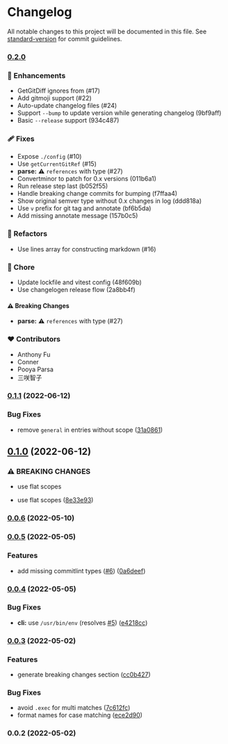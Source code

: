 # Changelog

All notable changes to this project will be documented in this file. See [standard-version](https://github.com/conventional-changelog/standard-version) for commit guidelines.

### [0.2.0](https://github.com/unjs/changelogen/compare/v0.1.1...0.2.0)


### 🚀 Enhancements

  - GetGitDiff ignores from (#17)
  - Add gitmoji support (#22)
  - Auto-update changelog files (#24)
  - Support `--bump` to update version while generating changelog (9bf9aff)
  - Basic `--release` support (934c487)

### 🩹 Fixes

  - Expose `./config` (#10)
  - Use `getCurrentGitRef` (#15)
  - **parse:** ⚠️  `references` with type (#27)
  - Convertminor to patch for 0.x versions (011b6a1)
  - Run release step last (b052f55)
  - Handle breaking change commits for bumping (f7ffaa4)
  - Show original semver type without 0.x changes in log (ddd818a)
  - Use `v` prefix for git tag and annotate (bf6b5da)
  - Add missing annotate message (157b0c5)

### 💅 Refactors

  - Use lines array for constructing markdown (#16)

### 🏡 Chore

  - Update lockfile and vitest config (48f609b)
  - Use changelogen release flow (2a8bb4f)

#### ⚠️  Breaking Changes

  - **parse:** ⚠️  `references` with type (#27)

### ❤️  Contributors

- Anthony Fu
- Conner
- Pooya Parsa
- 三咲智子

### [0.1.1](https://github.com/unjs/changelogen/compare/v0.1.0...v0.1.1) (2022-06-12)


### Bug Fixes

* remove `general` in entries without scope ([31a0861](https://github.com/unjs/changelogen/commit/31a08615bb7da611dcaefe33b510d23aa7d2cc29))

## [0.1.0](https://github.com/unjs/changelogen/compare/v0.0.6...v0.1.0) (2022-06-12)


### ⚠ BREAKING CHANGES

* use flat scopes

* use flat scopes ([8e33e93](https://github.com/unjs/changelogen/commit/8e33e93e6c4aa4b0b727d351fd73590626d1d6ce))

### [0.0.6](https://github.com/unjs/changelogen/compare/v0.0.5...v0.0.6) (2022-05-10)

### [0.0.5](https://github.com/unjs/changelogen/compare/v0.0.4...v0.0.5) (2022-05-05)


### Features

* add missing commitlint types ([#6](https://github.com/unjs/changelogen/issues/6)) ([0a6deef](https://github.com/unjs/changelogen/commit/0a6deefae9a433bbb2136ac8675976ac455dd159))

### [0.0.4](https://github.com/unjs/changelogen/compare/v0.0.3...v0.0.4) (2022-05-05)


### Bug Fixes

* **cli:** use `/usr/bin/env` (resolves [#5](https://github.com/unjs/changelogen/issues/5)) ([e4218cc](https://github.com/unjs/changelogen/commit/e4218cc08d07b597137469396ba83ec709d7f174))

### [0.0.3](https://github.com/unjs/changelogen/compare/v0.0.2...v0.0.3) (2022-05-02)


### Features

* generate breaking changes section ([cc0b427](https://github.com/unjs/changelogen/commit/cc0b4272543ffc012d15f038ffa62cdcaca35a44))


### Bug Fixes

* avoid `.exec` for multi matches ([7c612fc](https://github.com/unjs/changelogen/commit/7c612fc4e698e9f8fa1554405efb19b51d7c412f))
* format names for case matching ([ece2d90](https://github.com/unjs/changelogen/commit/ece2d9067171e2b34f45f3d86c28912e90106a6c))

### 0.0.2 (2022-05-02)
